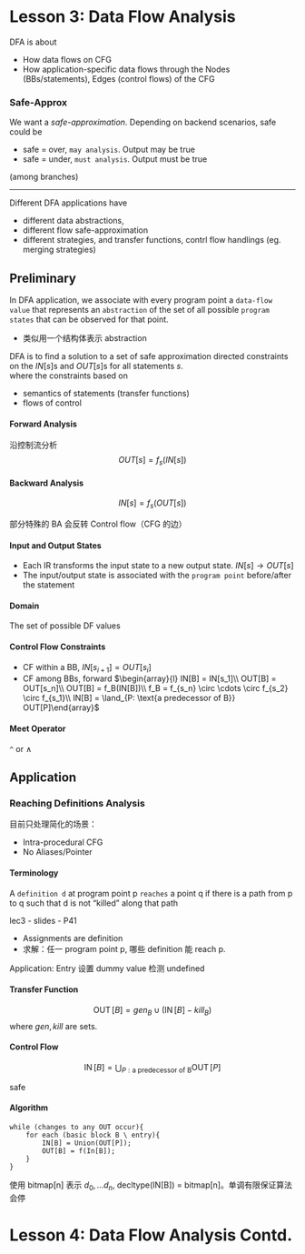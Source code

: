 # Lesson 3: Data Flow Analysis

DFA is about
- How data flows on CFG
- How application-specific data flows through the Nodes (BBs/statements), Edges (control flows) of the CFG

### Safe-Approx
We want a *safe-approximation*. Depending on backend scenarios, safe could be
- safe = over, `may analysis`. Output may be true
- safe = under, `must analysis`. Output must be true

(among branches)

---

Different DFA applications have 
- different data abstractions, 
- different flow safe-approximation
- different strategies, and transfer functions, contrl flow handlings (eg. merging strategies)

## Preliminary
In DFA application, we associate with every program point a `data-flow value` that represents an `abstraction` of the set of all possible `program states` that can be observed for that point.
- 类似用一个结构体表示 abstraction

DFA is to find a solution to a set of safe approximation directed constraints on the $IN[s]$s and $OUT[s]$s for all statements $s$.<br>
where the constraints based on
- semantics of statements (transfer functions)
- flows of control

#### Forward Analysis
沿控制流分析
$$OUT[s] = f_s(IN[s])$$

#### Backward Analysis
$$IN[s] = f_s(OUT[s])$$

部分特殊的 BA 会反转 Control flow（CFG 的边）


#### Input and Output States
- Each IR transforms the input state to a new output state. $IN[s] \rightarrow OUT[s]$
- The input/output state is associated with the `program point` before/after the statement
#### Domain
The set of possible DF values 

#### Control Flow Constraints
- CF within a BB, $IN[s_{i+1}] = OUT[s_i]$
- CF among BBs, forward $\begin{array}{l}
  IN[B] = IN[s_1]\\ 
  OUT[B] = OUT[s_n]\\
  OUT[B] = f_B(IN[B])\\
  f_B = f_{s_n} \circ \cdots \circ f_{s_2} \circ f_{s_1}\\
  IN[B] = \land_{P: \text{a predecessor of B}} OUT[P]\end{array}$

#### Meet Operator
`^` or $\land$


## Application
### Reaching Definitions Analysis
目前只处理简化的场景：
- Intra-procedural CFG
- No Aliases/Pointer

#### Terminology
A `definition d` at program point p `reaches` a point q if there is a path from p to q such that d is not “killed” along that path

lec3 - slides - P41

- Assignments are definition
- 求解：任一 program point p, 哪些 definition 能 reach p.

Application: Entry 设置 dummy value 检测 undefined

#### Transfer Function
$$
\operatorname{OUT}[B] = gen_B \cup (\operatorname{IN}[B] - kill_B)
$$
where $gen,kill$ are sets.

#### Control Flow
$$
\operatorname{IN}[B] = \bigcup_{P: \text{a predecessor of B}} \operatorname{OUT}[P]
$$

safe
#### Algorithm

```
while (changes to any OUT occur){
    for each (basic block B \ entry){
        IN[B] = Union(OUT[P]);
        OUT[B] = f(In[B]);
    }
}
```
使用 bitmap[n] 表示 $d_0, \ldots d_n$, decltype(IN[B]) =  bitmap[n]。单调有限保证算法会停

# Lesson 4: Data Flow Analysis Contd.

